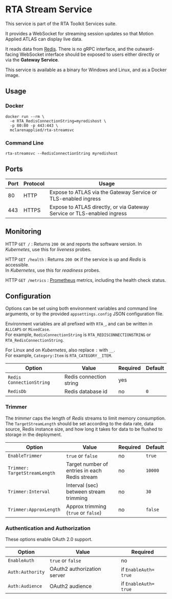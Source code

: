 # RTA Stream Service

This service is part of the RTA Toolkit Services suite.

It provides a WebSocket for streaming session updates so that Motion Applied ATLAS can display live data.

It reads data from [Redis](https://redis.io/). There is no gRPC interface, and the outward-facing WebSocket interface should be exposed to users either directly or via the **Gateway Service**.

This service is available as a binary for Windows and Linux, and as a Docker image.

## Usage

### Docker

```
docker run --rm \
  -e RTA_RedisConnectionString=myredishost \
  -p 80:80 -p 443:443 \
  mclarenapplied/rta-streamsvc
```

### Command Line

```
rta-streamsvc --RedisConnectionString myredishost
```

## Ports

| Port | Protocol   | Usage                                                                   |
|------|------------|-------------------------------------------------------------------------|
| 80   | HTTP       | Expose to ATLAS via the Gateway Service or TLS-enabled ingress          |
| 443  | HTTPS      | Expose to ATLAS directly, or via Gateway Service or TLS-enabled ingress |

## Monitoring

HTTP `GET /`
: Returns `200 OK` and reports the software version.
  In _Kubernetes_, use this for _liveness_ probes.

HTTP `GET /health`
: Returns `200 OK` if the service is up and _Redis_ is accessible.  
  In _Kubernetes_, use this for _readiness_ probes.

HTTP `GET /metrics`
: [Prometheus](https://prometheus.io/) metrics, including the health check status.

## Configuration

Options can be set using both environment variables and command line arguments, or by the provided `appsettings.config` JSON configuration file.

Environment variables are all prefixed with `RTA_`, and can be written in `ALLCAPS` or `MixedCase`.  
For example, `Redis​ConnectionString` is `RTA_REDIS​CONNECTIONSTRING` or `RTA_Redis​ConnectionString`.

For Linux and on _Kubernetes_, also replace `:` with `__`.  
For example, `Category:Item` is `RTA_CATEGORY__ITEM`.

| Option                        | Value                                         | Required       | Default        |
|-------------------------------|-----------------------------------------------|----------------|----------------|
| `Redis​ConnectionString`       | Redis connection string                       | yes            |                |
| `RedisDb`                     | Redis database id                             | no             | `0`            |

### Trimmer

The _trimmer_ caps the length of _Redis_ streams to limit memory consumption.
The `TargetStreamLength` should be set according to the data rate, data source, Redis instance size, and how long it takes for data to be flushed to storage in the deployment.

| Option                       | Value                                         | Required       | Default        |
|------------------------------|-----------------------------------------------|----------------|----------------|
| `EnableTrimmer`              | `true` or `false`                             | no             | `true`         |
| `Trimmer:​TargetStreamLength` | Target number of entries in each Redis stream | no             | `10000`        |
| `Trimmer:​Interval`           | Interval (sec) between stream trimming        | no             | `30`           |
| `Trimmer:​ApproxLength`       | Approx trimming (`true` or `false`)           | no             | `false`        |

### Authentication and Authorization

These options enable OAuth 2.0 support.

| Option               | Value                       | Required             |
|----------------------|-----------------------------|----------------------|
| `EnableAuth`         | `true` or `false`           | no                   |
| `Auth:Authority`     | OAuth2 authorization server | if `EnableAuth=​true` |
| `Auth:Audience`      | OAuth2 audience             | if `EnableAuth=​true` |
